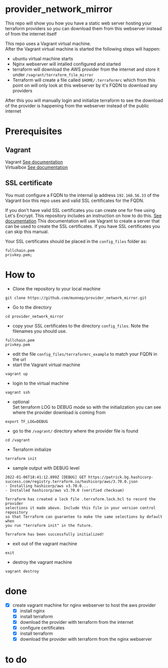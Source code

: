 # provider_network_mirror

This repo will show you how you have a static web server hosting your terraform providers so you can download them from this webserver instead of from the internet itself

This repo uses a Vagrant virtual machine.   
After the Vagrant virtual machine is started the following steps will happen:
- ubuntu virtual machine starts
- Nginx webserver will intalled configured and started
- terraform will download the AWS provider from the internet and store it under ```/vagrant/terraform_file_mirror```
- Terraform will create a file called ```$HOME/.terraformrc``` which from this point on will only look at this webserver by it's FQDN to download any providers

After this you will manually login and initialize terraform to see the download of the provider is happening from the webserver instead of the public internet

# Prerequisites

## Vagrant
Vagrant [See documentation](https://www.vagrantup.com/docs/installation)  
Virtualbox [See documentation](https://www.virtualbox.org/wiki/Downloads)

## SSL certificate
You must configure a FQDN to the internal ip address ```192.168.56.33``` of the Vagrant box this repo uses and valid SSL certificates for the FQDN. 

If you don't have valid SSL certificates you can create one for free using Let's Encrypt. This repository includes an instruction on how to do this. [See documentation](nginx_create_certificate/README.md) This documentation will use Vagrant to create a server that can be used to create the SSL certificates. If you have SSL certificates you can skip this manual.    

Your SSL certificates should be placed in the ```config_files``` folder
as:
```
fullchain.pem 
privkey.pem; 
```

# How to

- Clone the repository to your local machine
```
git clone https://github.com/munnep/provider_network_mirror.git
```
- Go to the directory
```
cd provider_network_mirror
```
- copy your SSL certificates to the directory ```config_files```. Note the filenames you should use. 
```
fullchain.pem
privkey.pem
```
- edit the file ```config_files/terraformrc_example``` to match your FQDN in the url
- start the Vagrant virtual machine
```
vagrant up
```
- login to the virtual machine
```
vagrant ssh
```
- optional   
Set terraform LOG to DEBUG mode so with the initialization you can see where the provider download is coming from
```
export TF_LOG=DEBUG
```
- go to the ```/vagrant/``` directory where the provider file is found
```
cd /vagrant
```
- Terraform initialize
```
terraform init
```
- sample output with DEBUG level
```
2022-01-06T18:41:12.899Z [DEBUG] GET https://patrick.bg.hashicorp-success.com/registry.terraform.io/hashicorp/aws/3.70.0.json
- Installing hashicorp/aws v3.70.0...
- Installed hashicorp/aws v3.70.0 (verified checksum)

Terraform has created a lock file .terraform.lock.hcl to record the provider
selections it made above. Include this file in your version control repository
so that Terraform can guarantee to make the same selections by default when
you run "terraform init" in the future.

Terraform has been successfully initialized!
```
- exit out of the vagrant machine
```
exit
```
- destroy the vagrant machine
```
vagrant destroy
```


# done
- [x] create vagrant machine for nginx webserver to host the aws provider 
    - [x] install nginx
    - [x] install terraform
    - [x] download the provider with terraform from the internet
    - [x] configure certificates
    - [x] install terraform
    - [x] download the provider with terraform from the nginx webserver

# to do


